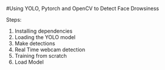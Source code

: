 #Using YOLO, Pytorch and OpenCV to Detect Face Drowsiness

Steps:
1. Installing dependencies
2. Loading the YOLO model
3. Make detections
4. Real Time webcam detection 
5. Training from scratch
6. Load Model
